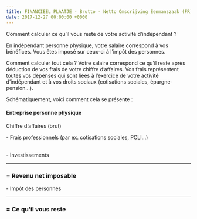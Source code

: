 ```yaml
---
title: FINANCIEEL PLAATJE - Brutto - Netto Omscrijving Eenmanszaak (FR)
date: 2017-12-27 00:00:00 +0000
---
```

Comment calculer ce qu’il vous reste de votre activité d’indépendant ?

En indépendant personne physique, votre salaire correspond à vos bénéfices. Vous êtes imposé sur ceux-ci à l’impôt des personnes.

Comment calculer tout cela ? Votre salaire correspond ce qu’il reste après déduction de vos frais de votre chiffre d’affaires. Vos frais représentent toutes vos dépenses qui sont liées à l’exercice de votre activité d’indépendant et à vos droits sociaux (cotisations sociales, épargne-pension...).

Schématiquement, voici comment cela se présente :

<h4>Entreprise personne physique</h4>

<div class="grey-box">

<p>Chiffre d’affaires (brut)</p>

<p>- Frais professionnels (par ex. cotisations sociales, PCLI...)

    <br>- Investissements

</p>

<hr>

<h3>= Revenu net imposable</h3>

<p>- Impôt des personnes</p>

<hr>

<h3>= Ce qu’il vous reste</h3>

</div>
